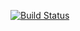 [![Build Status](https://travis-ci.org/insualk/csprag-w19-rpn.svg?branch=master)](https://travis-ci.org/insualk/csprag-w19-rpn)
